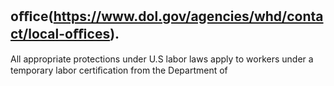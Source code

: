 ## oﬃce(https://www.dol.gov/agencies/whd/contact/local-oﬃces).

All appropriate protections under U.S labor laws apply to workers under a temporary labor certiﬁcation from the Department of